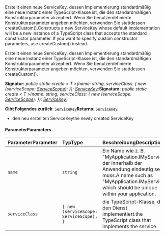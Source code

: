 <span data-ttu-id="b5690-p101">Erstellt einen neue ServiceKey, dessen Implementierung standardmäßig eine neue Instanz einer TypeScript-Klasse ist, die den standardmäßigen Konstruktorparameter akzeptiert. Wenn Sie benutzerdefinierte Konstruktorparameter angeben möchten, verwenden Sie stattdessen createCustom().</span><span class="sxs-lookup"><span data-stu-id="b5690-p101">Constructs a new ServiceKey whose default implementation will be a new instance of a TypeScript class that accepts the standard constructor parameter. If you want to specify custom constructor parameters, use createCustom() instead.</span></span>




Erstellt einen neue ServiceKey, dessen Implementierung standardmäßig eine neue Instanz einer TypeScript-Klasse ist, die den standardmäßigen Konstruktorparameter akzeptiert. Wenn Sie benutzerdefinierte Konstruktorparameter angeben möchten, verwenden Sie stattdessen createCustom().

<span data-ttu-id="b5690-104">**Signatur:** _public static create < T >(name: string, serviceClass: { new (serviceScope: [ServiceScope](../sp-core-library/servicescope.md)); }): [ServiceKey](../sp-core-library/servicekey.md)<T>;_</span><span class="sxs-lookup"><span data-stu-id="b5690-104">**Signature:** _public static create < T >(name: string, serviceClass: { new (serviceScope: [ServiceScope](../sp-core-library/servicescope.md)); }): [ServiceKey](../sp-core-library/servicekey.md)<T>;_</span></span>

<span data-ttu-id="b5690-105">**Gibt Folgendes zurück**: [`ServiceKey`](../sp-core-library/servicekey.md)<T></span><span class="sxs-lookup"><span data-stu-id="b5690-105">**Returns**: [`ServiceKey`](../sp-core-library/servicekey.md)<T></span></span>



- <span data-ttu-id="b5690-106">den neu erstellten ServiceKey</span><span class="sxs-lookup"><span data-stu-id="b5690-106">the newly created ServiceKey</span></span>

#### <a name="parameters"></a><span data-ttu-id="b5690-107">Parameter</span><span class="sxs-lookup"><span data-stu-id="b5690-107">Parameters</span></span>


| <span data-ttu-id="b5690-108">Parameter</span><span class="sxs-lookup"><span data-stu-id="b5690-108">Parameter</span></span>    | <span data-ttu-id="b5690-109">Typ</span><span class="sxs-lookup"><span data-stu-id="b5690-109">Type</span></span>    | <span data-ttu-id="b5690-110">Beschreibung</span><span class="sxs-lookup"><span data-stu-id="b5690-110">Description</span></span> |
|:-------------|:---------------|:------------|
| `name`    | `string` | <span data-ttu-id="b5690-111">Ein Name wie z. B. "MyApplication.IMyService", der innerhalb der Anwendung eindeutig sein muss.</span><span class="sxs-lookup"><span data-stu-id="b5690-111">A name such as "MyApplication.IMyService" which should be unique within your application.</span></span> |
| `serviceClass`    | `{ new (serviceScope: ServiceScope); }` | <span data-ttu-id="b5690-112">die TypeScript-Klasse, die den Dienst implementiert.</span><span class="sxs-lookup"><span data-stu-id="b5690-112">the TypeScript class that implements the service.</span></span> |


